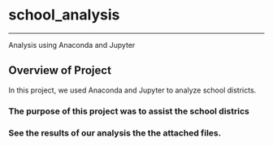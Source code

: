 # school_analysis
---
Analysis using Anaconda and Jupyter 
## Overview of Project
In this project, we used Anaconda and Jupyter to analyze school districts. 
### The purpose of this project was to assist the school districs 
### See the results of our analysis the the attached files. 

